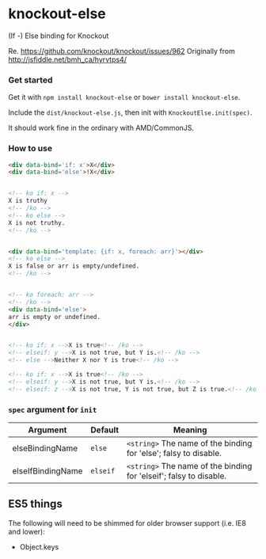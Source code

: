 knockout-else
=============

(If -) Else binding for Knockout


Re. https://github.com/knockout/knockout/issues/962
Originally from http://jsfiddle.net/bmh_ca/hyrvtps4/


### Get started
Get it with `npm install knockout-else` or `bower install knockout-else`.

Include the `dist/knockout-else.js`, then init with `KnockoutElse.init(spec)`.

It should work fine in the ordinary with AMD/CommonJS.

### How to use

```html
<div data-bind='if: x'>X</div>
<div data-bind='else'>!X</div>


<!-- ko if: x -->
X is truthy
<!-- /ko -->
<!-- ko else -->
X is not truthy.
<!-- /ko -->


<div data-bind='template: {if: x, foreach: arr}'></div>
<!-- ko else -->
X is false or arr is empty/undefined.
<!-- /ko -->


<!-- ko foreach: arr -->
<!-- /ko -->
<div data-bind='else'>
arr is empty or undefined.
</div>


<!-- ko if: x -->X is true<!-- /ko -->
<!-- elseif: y -->X is not true, but Y is.<!-- /ko -->
<!-- else -->Neither X nor Y is true<!-- /ko -->

<!-- ko if: x -->X is true<!-- /ko -->
<!-- elseif: y -->X is not true, but Y is.<!-- /ko -->
<!-- elseif: z -->X is not true, Y is not true, but Z is true.<!-- /ko -->

```

### `spec` argument for `init`

| Argument | Default | Meaning
|---       | ---     | ---
| elseBindingName  | `else` | `<string>` The name of the binding for 'else'; falsy to disable.
| elseIfBindingName  | `elseif` | `<string>` The name of the binding for 'elseif'; falsy to disable.


ES5 things
---
The following will need to be shimmed for older browser support (i.e. IE8 and lower):

- Object.keys
